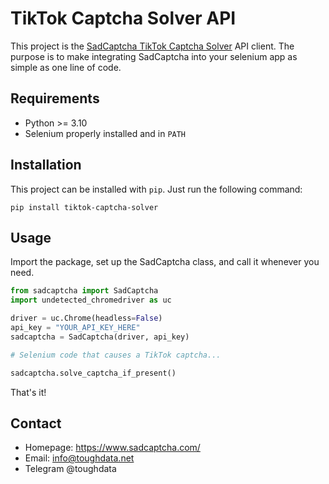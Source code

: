 # TikTok Captcha Solver API
This project is the [SadCaptcha TikTok Captcha Solver](https://www.sadcaptcha.com?ref=ghclientrepo) API client.
The purpose is to make integrating SadCaptcha into your selenium app as simple as one line of code.

## Requirements
- Python >= 3.10
- Selenium properly installed and in `PATH`

## Installation
This project can be installed with `pip`. Just run the following command:
```
pip install tiktok-captcha-solver
```

## Usage
Import the package, set up the SadCaptcha class, and call it whenever you need.

```py
from sadcaptcha import SadCaptcha
import undetected_chromedriver as uc

driver = uc.Chrome(headless=False)
api_key = "YOUR_API_KEY_HERE"
sadcaptcha = SadCaptcha(driver, api_key)

# Selenium code that causes a TikTok captcha...

sadcaptcha.solve_captcha_if_present()
```

That's it!

## Contact
- Homepage: https://www.sadcaptcha.com/
- Email: info@toughdata.net
- Telegram @toughdata

